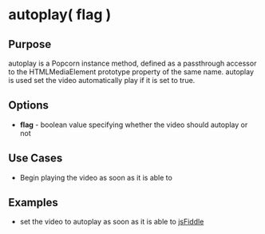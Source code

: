 # autoplay( flag ) #

## Purpose ##

autoplay is a Popcorn instance method, defined as a passthrough accessor to the HTMLMediaElement prototype property of the same name.  autoplay is used set the video automatically play if it is set to true.

## Options ##

* **flag** - boolean value specifying whether the video should autoplay or not

## Use Cases ##

* Begin playing the video as soon as it is able to

## Examples ##

* set the video to autoplay as soon as it is able to [jsFiddle](http://jsfiddle.net/popcornjs/b7C8C/)
